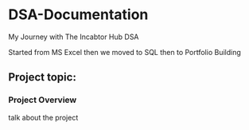 # DSA-Documentation
My Journey with The Incabtor Hub DSA

Started from MS Excel then we moved to SQL then to Portfolio Building 

## Project topic:

### Project Overview
talk about the project 
